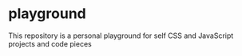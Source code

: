 # playground

This repository is a personal playground for self CSS and JavaScript projects and code pieces
